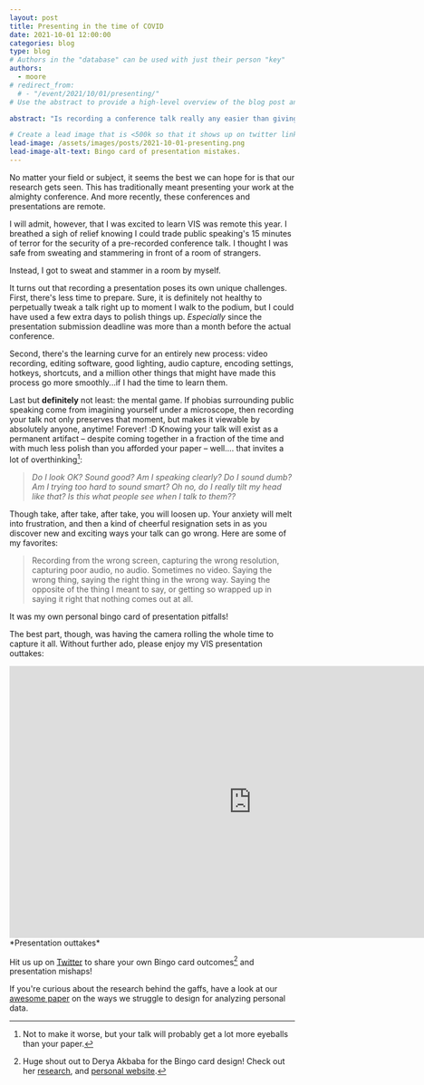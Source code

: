 ```yaml
---
layout: post
title: Presenting in the time of COVID
date: 2021-10-01 12:00:00
categories: blog
type: blog
# Authors in the "database" can be used with just their person "key"
authors:
  - moore
# redirect_from:
  # - "/event/2021/10/01/presenting/"
# Use the abstract to provide a high-level overview of the blog post and main takeaways.

abstract: "Is recording a conference talk really any easier than giving one?"

# Create a lead image that is <500k so that it shows up on twitter link preview
lead-image: /assets/images/posts/2021-10-01-presenting.png
lead-image-alt-text: Bingo card of presentation mistakes.
---
```


No matter your field or subject, it seems the best we can hope for is that our research gets seen.  This has traditionally meant presenting your work at the almighty conference.  And more recently, these conferences and presentations are remote.

I will admit, however, that I was excited to learn VIS was remote this year. I breathed a sigh of relief knowing I could trade public speaking's 15 minutes of terror for the security of a pre-recorded conference talk.  I thought I was safe from sweating and stammering in front of a room of strangers.

Instead, I got to sweat and stammer in a room by myself.

It turns out that recording a presentation poses its own unique challenges. First, there's less time to prepare.  Sure, it is definitely not healthy to perpetually tweak a talk right up to moment I walk to the podium, but I could have used a few extra days to polish things up. *Especially* since the presentation submission deadline was more than a month before the actual conference.  

Second, there's the learning curve for an entirely new process: video recording, editing software, good lighting, audio capture, encoding settings, hotkeys, shortcuts, and a million other things that might have made this process go more smoothly...if I had the time to learn them.

Last but **definitely** not least: the mental game. If phobias surrounding public speaking come from imagining yourself under a microscope, then recording your talk not only preserves that moment, but makes it viewable by absolutely anyone, anytime! Forever! :D  Knowing your talk will exist as a permanent artifact – despite coming together in a fraction of the time and with much less polish than you afforded your paper – well.... that invites a lot of overthinking[^1]:

> *Do I look OK?  Sound good?  Am I speaking clearly?  Do I sound dumb?  Am I trying too hard to sound smart? Oh no, do I really tilt my head like that?  Is this what people see when I talk to them??*

Though take, after take, after take, you will loosen up.  Your anxiety will melt into frustration, and then a kind of cheerful resignation sets in as you discover new and exciting ways your talk can go wrong.  Here are some of my favorites:

> Recording from the wrong screen, capturing the wrong resolution, capturing poor audio, no audio. Sometimes no video.  Saying the wrong thing, saying the right thing in the wrong way. Saying the opposite of the thing I meant to say, or getting so wrapped up in saying it right that nothing comes out at all.

It was my own personal bingo card of presentation pitfalls!  

The best part, though,  was having the camera rolling the whole time to capture it all.  Without further ado, please enjoy my VIS presentation outtakes:

<div class="video-wrapper">
<iframe width="853" height="480" src="https://www.youtube.com/embed/8EKUTMKrhcQ" frameborder="0" allow="accelerometer; autoplay; encrypted-media; gyroscope; picture-in-picture" allowfullscreen></iframe>
</div>
*Presentation outtakes* 


Hit us up on [Twitter](https://twitter.com/visdesignlab/status/1443987059253858304) to share your own Bingo card outcomes[^2] and presentation mishaps!

If you're curious about the research behind the gaffs, have a look at our [awesome paper]({{site.base_url}}/publications/2021_vis_gap/) on the ways we struggle to design for analyzing personal data.


[^1]: Not to make it worse, but your talk will probably get a lot more eyeballs than your paper.

[^2]: Huge shout out to Derya Akbaba for the Bingo card design!  Check out her [research]({{site.base_url}}/team/akbaba/), and [personal website](https://gotdairyya.github.io/).
